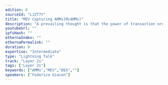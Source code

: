 ```yaml
---
edition: 6
sourceId: "LJZT7Y"
title: "MEV Capturing AMMs(McAMMs)"
description: "A prevailing thought is that the power of transaction ordering is mostly in the hands of block-builders in the current MEV-Boost and PBS specifications. This talk will present a new AMM design, which could shift the transaction ordering power, at least partly, to AMM designers and liquidity providers. These constructions would allow AMMs to capture part of the MEV that is currently only harvested by block-builders and proposers."
youtubeUrl: ""
ipfsHash: ""
ethernaIndex: ""
ethernaPermalink: ""
duration: 0
expertise: "Intermediate"
type: "Lightning Talk"
track: "Layer 2s"
tags: ["Layer 2s"]
keywords: ["AMMs","MEV","DEX",""]
speakers: ["Federico Giacon"]
---
```

